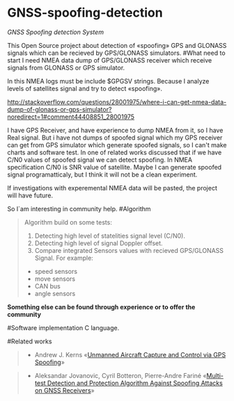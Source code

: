# GNSS-spoofing-detection
*GNSS Spoofing detection System*

This Open Source project about detection of «spoofing» GPS and GLONASS  signals which can be recieved by GPS/GLONASS simulators. 
#What need to start
I need NMEA data dump of GPS/GLONASS receiver which receive signals from GLONASS or GPS simulator.

In this NMEA logs must be include $GPGSV strings. Because I analyze levels of satellites signal and try to detect «spoofing».

http://stackoverflow.com/questions/28001975/where-i-can-get-nmea-data-dump-of-glonass-or-gps-simulator?noredirect=1#comment44408851_28001975

I have GPS Receiver, and have experience to dump NMEA from it, so I have Real signal. But i have not dumps of spoofed signal which my GPS receiver can get from GPS simulator which generate spoofed signals, so I can't make charts and software test. In one of related works discussed that if we have C/N0 values of spoofed signal we can detect spoofing. In NMEA specification C/N0 is SNR value of satellite. Maybe I can generate spoofed signal programatticaly, but I think it will not be a clean experiment.

If investigations with experemental NMEA data will be pasted, the project will have future.

So I`am interesting in community help.
#Algorithm
> Algorithm build on some tests:
> 
>  1. Detecting high level of statelities signal level (C/N0).
>  2. Detecting high level of signal Doppler offset.
>  3. Compare integrated Sensors values with recieved GPS/GLONASS Signal.  For example: 
> - speed sensors
> - move sensors
> - CAN bus
> - angle sensors

**Something else can be found through experience or to offer the community**

#Software implementation
C language.

#Related works
> - Andrew J. Kerns «[Unmanned Aircraft Capture and Control via GPS Spoofing]»

> - Aleksandar Jovanovic, Cyril Botteron, Pierre-Andre Fariné «[Multi-test Detection and Protection Algorithm Against Spoofing Attacks on GNSS Receivers]»

[Unmanned Aircraft Capture and Control via GPS Spoofing]: http://radionavlab.ae.utexas.edu/images/stories/files/papers/unmannedCapture.pdf
[Multi-test Detection and Protection Algorithm Against Spoofing Attacks on GNSS Receivers]: http://infoscience.epfl.ch/record/199530/files/ION_PLANS2014_AJovanovic_Published.pdf
 

